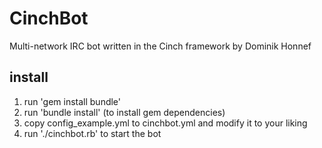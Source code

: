 CinchBot
========

Multi-network IRC bot written in the Cinch framework by Dominik Honnef

install
-------

1. run 'gem install bundle'
2. run 'bundle install' (to install gem dependencies)
3. copy config_example.yml to cinchbot.yml and modify it to your liking
4. run './cinchbot.rb' to start the bot
